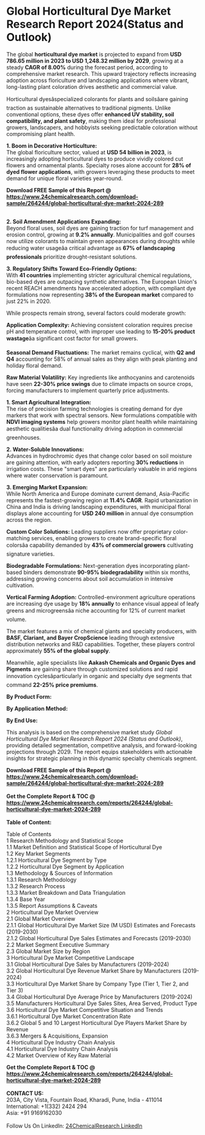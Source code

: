 <h1>Global Horticultural Dye Market Research Report 2024(Status and Outlook)</h1><p>The global <strong>horticultural dye market</strong> is projected to expand from <strong>USD 786.65 million in 2023 to USD 1,248.32 million by 2029</strong>, growing at a steady <strong>CAGR of 8.00%</strong> during the forecast period, according to comprehensive market research. This upward trajectory reflects increasing adoption across floriculture and landscaping applications where vibrant, long-lasting plant coloration drives aesthetic and commercial value.</p><p>Horticultural dyesâspecialized colorants for plants and soilsâare gaining traction as sustainable alternatives to traditional pigments. Unlike conventional options, these dyes offer <strong>enhanced UV stability, soil compatibility, and plant safety</strong>, making them ideal for professional growers, landscapers, and hobbyists seeking predictable coloration without compromising plant health.</p><p><strong>1. Boom in Decorative Horticulture:</strong><br>
The global floriculture sector, valued at <strong>USD 54 billion in 2023</strong>, is increasingly adopting horticultural dyes to produce vividly colored cut flowers and ornamental plants. Specialty roses alone account for <strong>28% of dyed flower applications</strong>, with growers leveraging these products to meet demand for unique floral varieties year-round.</p><div><b>Download FREE Sample of this Report @ 
            <a href="https://www.24chemicalresearch.com/download-sample/264244/global-horticultural-dye-market-2024-289">
            https://www.24chemicalresearch.com/download-sample/264244/global-horticultural-dye-market-2024-289</a></b></div><br><p><strong>2. Soil Amendment Applications Expanding:</strong><br>
Beyond floral uses, soil dyes are gaining traction for turf management and erosion control, growing at <strong>9.2% annually</strong>. Municipalities and golf courses now utilize colorants to maintain green appearances during droughts while reducing water usageâa critical advantage as <strong>67% of landscaping professionals</strong> prioritize drought-resistant solutions.</p><p><strong>3. Regulatory Shifts Toward Eco-Friendly Options:</strong><br>
With <strong>41 countries</strong> implementing stricter agricultural chemical regulations, bio-based dyes are outpacing synthetic alternatives. The European Union's recent REACH amendments have accelerated adoption, with compliant dye formulations now representing <strong>38% of the European market</strong> compared to just 22% in 2020.</p><p>While prospects remain strong, several factors could moderate growth:</p><p><strong>Application Complexity:</strong> Achieving consistent coloration requires precise pH and temperature control, with improper use leading to <strong>15-20% product wastage</strong>âa significant cost factor for small growers.</p><p><strong>Seasonal Demand Fluctuations:</strong> The market remains cyclical, with <strong>Q2 and Q4</strong> accounting for 58% of annual sales as they align with peak planting and holiday floral demand.</p><p><strong>Raw Material Volatility:</strong> Key ingredients like anthocyanins and carotenoids have seen <strong>22-30% price swings</strong> due to climate impacts on source crops, forcing manufacturers to implement quarterly price adjustments.</p><p><strong>1. Smart Agricultural Integration:</strong><br>
The rise of precision farming technologies is creating demand for dye markers that work with spectral sensors. New formulations compatible with <strong>NDVI imaging systems</strong> help growers monitor plant health while maintaining aesthetic qualitiesâa dual functionality driving adoption in commercial greenhouses.</p><p><strong>2. Water-Soluble Innovations:</strong><br>
Advances in hydrochromic dyes that change color based on soil moisture are gaining attention, with early adopters reporting <strong>30% reductions</strong> in irrigation costs. These "smart dyes" are particularly valuable in arid regions where water conservation is paramount.</p><p><strong>3. Emerging Market Expansion:</strong><br>
While North America and Europe dominate current demand, Asia-Pacific represents the fastest-growing region at <strong>11.4% CAGR</strong>. Rapid urbanization in China and India is driving landscaping expenditures, with municipal floral displays alone accounting for <strong>USD 240 million</strong> in annual dye consumption across the region.</p><p><strong>Custom Color Solutions:</strong> Leading suppliers now offer proprietary color-matching services, enabling growers to create brand-specific floral colorsâa capability demanded by <strong>43% of commercial growers</strong> cultivating signature varieties.</p><p><strong>Biodegradable Formulations:</strong> Next-generation dyes incorporating plant-based binders demonstrate <strong>90-95% biodegradability</strong> within six months, addressing growing concerns about soil accumulation in intensive cultivation.</p><p><strong>Vertical Farming Adoption:</strong> Controlled-environment agriculture operations are increasing dye usage by <strong>18% annually</strong> to enhance visual appeal of leafy greens and microgreensâa niche accounting for 12% of current market volume.</p><p>The market features a mix of chemical giants and specialty producers, with <strong>BASF, Clariant, and Bayer CropScience</strong> leading through extensive distribution networks and R&amp;D capabilities. Together, these players control approximately <strong>55% of the global supply</strong>.</p><p>Meanwhile, agile specialists like <strong>Aakash Chemicals and Organic Dyes and Pigments</strong> are gaining share through customized solutions and rapid innovation cyclesâparticularly in organic and specialty dye segments that command <strong>22-25% price premiums</strong>.</p><p><strong>By Product Form:</strong></p><p><strong>By Application Method:</strong></p><p><strong>By End Use:</strong></p><p>This analysis is based on the comprehensive market study <em>Global Horticultural Dye Market Research Report 2024 (Status and Outlook)</em>, providing detailed segmentation, competitive analysis, and forward-looking projections through 2029. The report equips stakeholders with actionable insights for strategic planning in this dynamic specialty chemicals segment.</p><div><b>Download FREE Sample of this Report @ 
            <a href="https://www.24chemicalresearch.com/download-sample/264244/global-horticultural-dye-market-2024-289">
            https://www.24chemicalresearch.com/download-sample/264244/global-horticultural-dye-market-2024-289</a></b></div><br><div><b>Get the Complete Report & TOC @ 
            <a href="https://www.24chemicalresearch.com/reports/264244/global-horticultural-dye-market-2024-289">
            https://www.24chemicalresearch.com/reports/264244/global-horticultural-dye-market-2024-289</a></b></div><br>
            <b>Table of Content:</b><p>Table of Contents<br />
1 Research Methodology and Statistical Scope<br />
1.1 Market Definition and Statistical Scope of Horticultural Dye<br />
1.2 Key Market Segments<br />
1.2.1 Horticultural Dye Segment by Type<br />
1.2.2 Horticultural Dye Segment by Application<br />
1.3 Methodology & Sources of Information<br />
1.3.1 Research Methodology<br />
1.3.2 Research Process<br />
1.3.3 Market Breakdown and Data Triangulation<br />
1.3.4 Base Year<br />
1.3.5 Report Assumptions & Caveats<br />
2 Horticultural Dye Market Overview<br />
2.1 Global Market Overview<br />
2.1.1 Global Horticultural Dye Market Size (M USD) Estimates and Forecasts (2019-2030)<br />
2.1.2 Global Horticultural Dye Sales Estimates and Forecasts (2019-2030)<br />
2.2 Market Segment Executive Summary<br />
2.3 Global Market Size by Region<br />
3 Horticultural Dye Market Competitive Landscape<br />
3.1 Global Horticultural Dye Sales by Manufacturers (2019-2024)<br />
3.2 Global Horticultural Dye Revenue Market Share by Manufacturers (2019-2024)<br />
3.3 Horticultural Dye Market Share by Company Type (Tier 1, Tier 2, and Tier 3)<br />
3.4 Global Horticultural Dye Average Price by Manufacturers (2019-2024)<br />
3.5 Manufacturers Horticultural Dye Sales Sites, Area Served, Product Type<br />
3.6 Horticultural Dye Market Competitive Situation and Trends<br />
3.6.1 Horticultural Dye Market Concentration Rate<br />
3.6.2 Global 5 and 10 Largest Horticultural Dye Players Market Share by Revenue<br />
3.6.3 Mergers & Acquisitions, Expansion<br />
4 Horticultural Dye Industry Chain Analysis<br />
4.1 Horticultural Dye Industry Chain Analysis<br />
4.2 Market Overview of Key Raw Material</p><div><b>Get the Complete Report & TOC @ 
            <a href="https://www.24chemicalresearch.com/reports/264244/global-horticultural-dye-market-2024-289">
            https://www.24chemicalresearch.com/reports/264244/global-horticultural-dye-market-2024-289</a></b></div><br><b>CONTACT US:</b><br>
            203A, City Vista, Fountain Road, Kharadi, Pune, India - 411014<br>
            International: +1(332) 2424 294<br>
            Asia: +91 9169162030 <br><br>
            Follow Us On LinkedIn: <a href="https://www.linkedin.com/company/24chemicalresearch/">24ChemicalResearch LinkedIn</a>